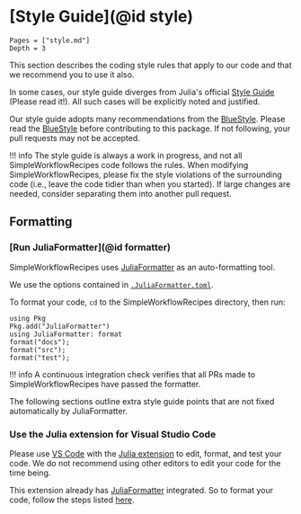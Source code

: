# [Style Guide](@id style)

```@contents
Pages = ["style.md"]
Depth = 3
```

This section describes the coding style rules that apply to our code and that
we recommend you to use it also.

In some cases, our style guide diverges from Julia's official
[Style Guide](https://docs.julialang.org/en/v1/manual/style-guide/) (Please read it!).
All such cases will be explicitly noted and justified.

Our style guide adopts many recommendations from the
[BlueStyle](https://github.com/invenia/BlueStyle).
Please read the [BlueStyle](https://github.com/invenia/BlueStyle)
before contributing to this package.
If not following, your pull requests may not be accepted.

!!! info
    The style guide is always a work in progress, and not all SimpleWorkflowRecipes code
    follows the rules. When modifying SimpleWorkflowRecipes, please fix the style violations
    of the surrounding code (i.e., leave the code tidier than when you
    started). If large changes are needed, consider separating them into
    another pull request.

## Formatting

### [Run JuliaFormatter](@id formatter)

SimpleWorkflowRecipes uses [JuliaFormatter](https://github.com/domluna/JuliaFormatter.jl) as
an auto-formatting tool.

We use the options contained in [`.JuliaFormatter.toml`](https://github.com/MineralsCloud/SimpleWorkflowRecipes.jl/blob/main/.JuliaFormatter.toml).

To format your code, `cd` to the SimpleWorkflowRecipes directory, then run:

```@repl
using Pkg
Pkg.add("JuliaFormatter")
using JuliaFormatter: format
format("docs");
format("src");
format("test");
```

!!! info
    A continuous integration check verifies that all PRs made to SimpleWorkflowRecipes have
    passed the formatter.

The following sections outline extra style guide points that are not fixed
automatically by JuliaFormatter.

### Use the Julia extension for Visual Studio Code

Please use [VS Code](https://code.visualstudio.com/) with the
[Julia extension](https://marketplace.visualstudio.com/items?itemName=julialang.language-julia)
to edit, format, and test your code.
We do not recommend using other editors to edit your code for the time being.

This extension already has [JuliaFormatter](https://github.com/domluna/JuliaFormatter.jl)
integrated. So to format your code, follow the steps listed
[here](https://www.julia-vscode.org/docs/stable/userguide/formatter/).
